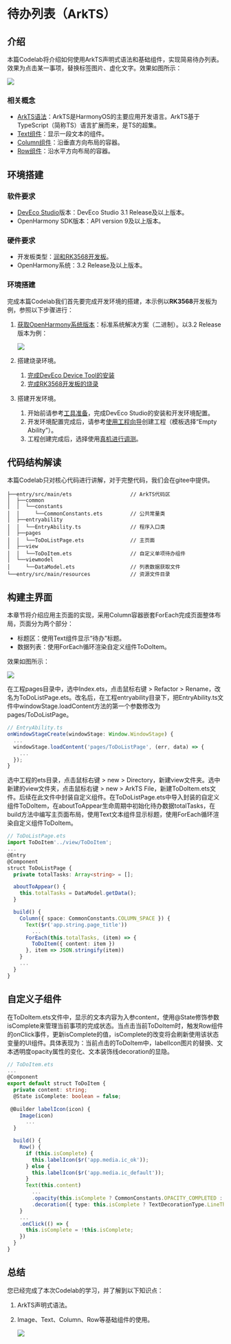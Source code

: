 # 待办列表（ArkTS）
## 介绍

本篇Codelab将介绍如何使用ArkTS声明式语法和基础组件，实现简易待办列表。效果为点击某一事项，替换标签图片、虚化文字。效果如图所示：

![](figures/zh-cn_image_0000001546095170.gif)

### 相关概念

-   [ArkTS语法](https://gitee.com/openharmony/docs/blob/master/zh-cn/application-dev/quick-start/arkts-get-started.md)：ArkTS是HarmonyOS的主要应用开发语言。ArkTS基于TypeScript（简称TS）语言扩展而来，是TS的超集。
-   [Text组件](https://gitee.com/openharmony/docs/blob/master/zh-cn/application-dev/reference/arkui-ts/ts-basic-components-text.md)：显示一段文本的组件。
-   [Column组件](https://gitee.com/openharmony/docs/blob/master/zh-cn/application-dev/reference/arkui-ts/ts-container-column.md)：沿垂直方向布局的容器。
-   [Row组件](https://gitee.com/openharmony/docs/blob/master/zh-cn/application-dev/reference/arkui-ts/ts-container-row.md)：沿水平方向布局的容器。

## 环境搭建

### 软件要求

-   [DevEco Studio](https://gitee.com/openharmony/docs/blob/master/zh-cn/application-dev/quick-start/start-overview.md#%E5%B7%A5%E5%85%B7%E5%87%86%E5%A4%87)版本：DevEco Studio 3.1 Release及以上版本。
-   OpenHarmony SDK版本：API version 9及以上版本。

### 硬件要求

-   开发板类型：[润和RK3568开发板](https://gitee.com/openharmony/docs/blob/master/zh-cn/device-dev/quick-start/quickstart-appendix-rk3568.md)。
-   OpenHarmony系统：3.2 Release及以上版本。

### 环境搭建

完成本篇Codelab我们首先要完成开发环境的搭建，本示例以**RK3568**开发板为例，参照以下步骤进行：

1.  [获取OpenHarmony系统版本](https://gitee.com/openharmony/docs/blob/master/zh-cn/device-dev/get-code/sourcecode-acquire.md#%E8%8E%B7%E5%8F%96%E6%96%B9%E5%BC%8F3%E4%BB%8E%E9%95%9C%E5%83%8F%E7%AB%99%E7%82%B9%E8%8E%B7%E5%8F%96)：标准系统解决方案（二进制）。以3.2 Release版本为例：

    ![](figures/zh-cn_image_0000001569303293.png)

2.  搭建烧录环境。
    1. [完成DevEco Device Tool的安装](https://gitee.com/openharmony/docs/blob/master/zh-cn/device-dev/quick-start/quickstart-ide-env-win.md)
    2.  [完成RK3568开发板的烧录](https://gitee.com/openharmony/docs/blob/master/zh-cn/device-dev/quick-start/quickstart-ide-3568-burn.md)

3.  搭建开发环境。
    1.  开始前请参考[工具准备](https://gitee.com/openharmony/docs/blob/master/zh-cn/application-dev/quick-start/start-overview.md#%E5%B7%A5%E5%85%B7%E5%87%86%E5%A4%87)，完成DevEco Studio的安装和开发环境配置。
    2.  开发环境配置完成后，请参考[使用工程向导](https://gitee.com/openharmony/docs/blob/master/zh-cn/application-dev/quick-start/start-with-ets-stage.md#创建ets工程)创建工程（模板选择“Empty Ability”）。
    3.  工程创建完成后，选择使用[真机进行调测](https://gitee.com/openharmony/docs/blob/master/zh-cn/application-dev/quick-start/start-with-ets-stage.md#使用真机运行应用)。

## 代码结构解读

本篇Codelab只对核心代码进行讲解，对于完整代码，我们会在gitee中提供。

```
├──entry/src/main/ets                   // ArkTS代码区
│  ├──common
│  │  └──constants
│  │     └──CommonConstants.ets         // 公共常量类
│  ├──entryability
│  │  └──EntryAbility.ts                // 程序入口类
│  ├──pages
│  │  └──ToDoListPage.ets               // 主页面
│  ├──view
│  │  └──ToDoItem.ets                   // 自定义单项待办组件
│  └──viewmodel
│     └──DataModel.ets                  // 列表数据获取文件
└──entry/src/main/resources	            // 资源文件目录
```
## 构建主界面

本章节将介绍应用主页面的实现，采用Column容器嵌套ForEach完成页面整体布局，页面分为两个部分：

-   标题区：使用Text组件显示“待办”标题。
-   数据列表：使用ForEach循环渲染自定义组件ToDoItem。

效果如图所示：

![](figures/zh-cn_image_0000001546254914.png)

在工程pages目录中，选中Index.ets，点击鼠标右键 \> Refactor \> Rename，改名为ToDoListPage.ets。改名后，在工程entryability目录下，把EntryAbility.ts文件中windowStage.loadContent方法的第一个参数修改为pages/ToDoListPage。

```typescript
// EntryAbility.ts
onWindowStageCreate(windowStage: Window.WindowStage) {
  ...
  windowStage.loadContent('pages/ToDoListPage', (err, data) => {
    ...
  });
}
```

选中工程的ets目录，点击鼠标右键 \> new \> Directory，新建view文件夹。选中新建的view文件夹，点击鼠标右键 \> new \> ArkTS File，新建ToDoItem.ets文件。后续在此文件中封装自定义组件。在ToDoListPage.ets中导入封装的自定义组件ToDoItem，在aboutToAppear生命周期中初始化待办数据totalTasks，在build方法中编写主页面布局，使用Text文本组件显示标题，使用ForEach循环渲染自定义组件ToDoItem。

```typescript
// ToDoListPage.ets
import ToDoItem'../view/ToDoItem';
...
@Entry
@Component
struct ToDoListPage {
  private totalTasks: Array<string> = [];

  aboutToAppear() {
    this.totalTasks = DataModel.getData();
  }

  build() {
    Column({ space: CommonConstants.COLUMN_SPACE }) {
      Text($r('app.string.page_title'))
        ...
      ForEach(this.totalTasks, (item) => {
        ToDoItem({ content: item })
      }, item => JSON.stringify(item))
    }
    ...
  }
}
```
## 自定义子组件

在ToDoItem.ets文件中，显示的文本内容为入参content，使用@State修饰参数isComplete来管理当前事项的完成状态。当点击当前ToDoItem时，触发Row组件的onClick事件，更新isComplete的值，isComplete的改变将会刷新使用该状态变量的UI组件。具体表现为：当前点击的ToDoItem中，labelIcon图片的替换、文本透明度opacity属性的变化、文本装饰线decoration的显隐。

```typescript
// ToDoItem.ets
...
@Component
export default struct ToDoItem {
  private content: string;
  @State isComplete: boolean = false;
  
 @Builder labelIcon(icon) {
    Image(icon)
      ...
  }

  build() {
    Row() {
      if (this.isComplete) {
        this.labelIcon($r('app.media.ic_ok'));
      } else {
        this.labelIcon($r('app.media.ic_default'));
      }
      Text(this.content)
        ...
        .opacity(this.isComplete ? CommonConstants.OPACITY_COMPLETED : CommonConstants.OPACITY_DEFAULT)
        .decoration({ type: this.isComplete ? TextDecorationType.LineThrough : TextDecorationType.None })
    }
    ...
    .onClick(() => {
      this.isComplete = !this.isComplete;
    })
  }
}
```
## 总结

您已经完成了本次Codelab的学习，并了解到以下知识点：

1.  ArkTS声明式语法。
2.  Image、Text、Column、Row等基础组件的使用。

    ![](figures/zh-cn_image_0000001596934629.gif)






